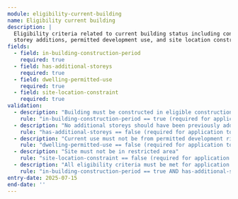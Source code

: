 ```yaml
---
module: eligibility-current-building
name: Eligibility current building
description: |
  Eligibility criteria related to current building status including construction period,
  storey additions, permitted development use, and site location constraints
fields:
  - field: in-building-construction-period
    required: true
  - field: has-additional-storeys
    required: true
  - field: dwelling-permitted-use
    required: true
  - field: site-location-constraint
    required: true
validation:
  - description: "Building must be constructed in eligible construction period"
    rule: "in-building-construction-period == true (required for application to proceed)"
  - description: "No additional storeys should have been previously added"
    rule: "has-additional-storeys == false (required for application to proceed)"
  - description: "Current use must not be from permitted development rights"
    rule: "dwelling-permitted-use == false (required for application to proceed)"
  - description: "Site must not be in restricted area"
    rule: "site-location-constraint == false (required for application to proceed)"
  - description: "All eligibility criteria must be met for application to proceed"
    rule: "in-building-construction-period == true AND has-additional-storeys == false AND dwelling-permitted-use == false AND site-location-constraint == false"
entry-date: 2025-07-15
end-date: ''
---
```

